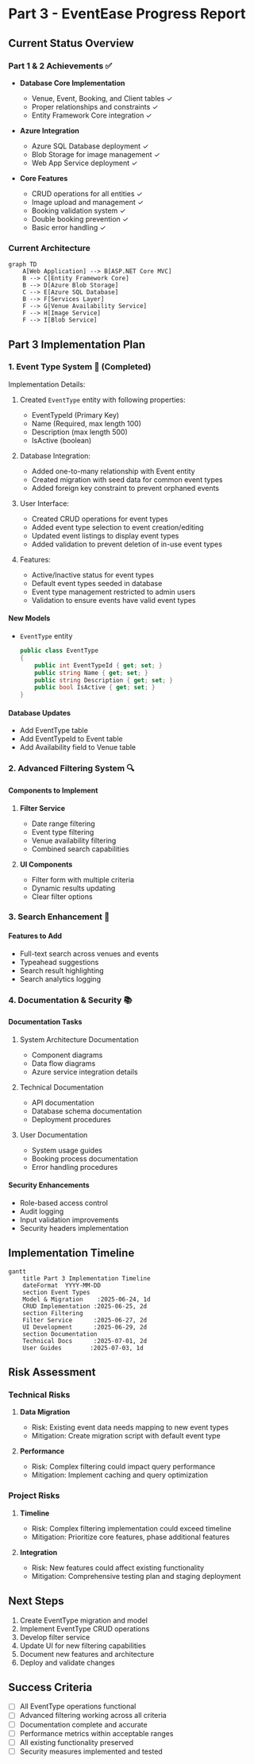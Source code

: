 # Part 3 - EventEase Progress Report

## Current Status Overview

### Part 1 & 2 Achievements ✅

- **Database Core Implementation**
  - Venue, Event, Booking, and Client tables ✓
  - Proper relationships and constraints ✓
  - Entity Framework Core integration ✓

- **Azure Integration**
  - Azure SQL Database deployment ✓
  - Blob Storage for image management ✓
  - Web App Service deployment ✓

- **Core Features**
  - CRUD operations for all entities ✓
  - Image upload and management ✓
  - Booking validation system ✓
  - Double booking prevention ✓
  - Basic error handling ✓

### Current Architecture

```mermaid
graph TD
    A[Web Application] --> B[ASP.NET Core MVC]
    B --> C[Entity Framework Core]
    B --> D[Azure Blob Storage]
    C --> E[Azure SQL Database]
    B --> F[Services Layer]
    F --> G[Venue Availability Service]
    F --> H[Image Service]
    F --> I[Blob Service]
```

## Part 3 Implementation Plan

### 1. Event Type System 🎯 (Completed)

Implementation Details:
1. Created `EventType` entity with following properties:
   - EventTypeId (Primary Key)
   - Name (Required, max length 100)
   - Description (max length 500)
   - IsActive (boolean)

2. Database Integration:
   - Added one-to-many relationship with Event entity
   - Created migration with seed data for common event types
   - Added foreign key constraint to prevent orphaned events

3. User Interface:
   - Created CRUD operations for event types
   - Added event type selection to event creation/editing
   - Updated event listings to display event types
   - Added validation to prevent deletion of in-use event types

4. Features:
   - Active/Inactive status for event types
   - Default event types seeded in database
   - Event type management restricted to admin users
   - Validation to ensure events have valid event types

#### New Models
- `EventType` entity
  ```csharp
  public class EventType
  {
      public int EventTypeId { get; set; }
      public string Name { get; set; }
      public string Description { get; set; }
      public bool IsActive { get; set; }
  }
  ```

#### Database Updates
- Add EventType table
- Add EventTypeId to Event table
- Add Availability field to Venue table

### 2. Advanced Filtering System 🔍

#### Components to Implement
1. **Filter Service**
   - Date range filtering
   - Event type filtering
   - Venue availability filtering
   - Combined search capabilities

2. **UI Components**
   - Filter form with multiple criteria
   - Dynamic results updating
   - Clear filter options

### 3. Search Enhancement 🔎

#### Features to Add
- Full-text search across venues and events
- Typeahead suggestions
- Search result highlighting
- Search analytics logging

### 4. Documentation & Security 📚

#### Documentation Tasks
1. System Architecture Documentation
   - Component diagrams
   - Data flow diagrams
   - Azure service integration details

2. Technical Documentation
   - API documentation
   - Database schema documentation
   - Deployment procedures

3. User Documentation
   - System usage guides
   - Booking process documentation
   - Error handling procedures

#### Security Enhancements
- Role-based access control
- Audit logging
- Input validation improvements
- Security headers implementation

## Implementation Timeline

```mermaid
gantt
    title Part 3 Implementation Timeline
    dateFormat  YYYY-MM-DD
    section Event Types
    Model & Migration    :2025-06-24, 1d
    CRUD Implementation :2025-06-25, 2d
    section Filtering
    Filter Service      :2025-06-27, 2d
    UI Development      :2025-06-29, 2d
    section Documentation
    Technical Docs      :2025-07-01, 2d
    User Guides        :2025-07-03, 1d
```

## Risk Assessment

### Technical Risks
1. **Data Migration**
   - Risk: Existing event data needs mapping to new event types
   - Mitigation: Create migration script with default event type

2. **Performance**
   - Risk: Complex filtering could impact query performance
   - Mitigation: Implement caching and query optimization

### Project Risks
1. **Timeline**
   - Risk: Complex filtering implementation could exceed timeline
   - Mitigation: Prioritize core features, phase additional features

2. **Integration**
   - Risk: New features could affect existing functionality
   - Mitigation: Comprehensive testing plan and staging deployment

## Next Steps

1. Create EventType migration and model
2. Implement EventType CRUD operations
3. Develop filter service
4. Update UI for new filtering capabilities
5. Document new features and architecture
6. Deploy and validate changes

## Success Criteria

- [ ] All EventType operations functional
- [ ] Advanced filtering working across all criteria
- [ ] Documentation complete and accurate
- [ ] Performance metrics within acceptable ranges
- [ ] All existing functionality preserved
- [ ] Security measures implemented and tested
